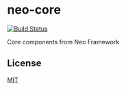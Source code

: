 # neo-core

[![Build Status](https://travis-ci.org/neo-framework/neo-core.svg?branch=v2)](https://travis-ci.org/neo-framework/neo-core)

Core components from Neo Framework

## License

[MIT](LICENSE)
